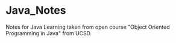 # Java_Notes
Notes for Java Learning taken from open course "Object Oriented Programming in Java" from UCSD.
